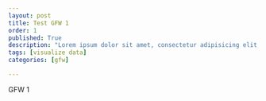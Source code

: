 ```yaml
---
layout: post
title: Test GFW 1
order: 1
published: True
description: "Lorem ipsum dolor sit amet, consectetur adipisicing elit, sed do eiusmod tempor incididunt ut labore et dolore magna aliqua."
tags: [visualize data]
categories: [gfw]

---
```


GFW 1
